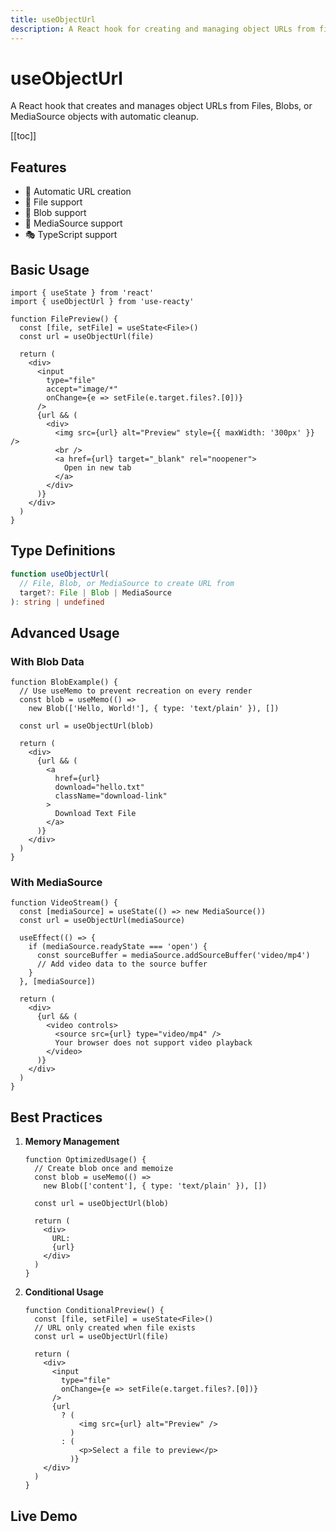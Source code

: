 ```yaml
---
title: useObjectUrl
description: A React hook for creating and managing object URLs from files, blobs, or media sources
---
```


# useObjectUrl

A React hook that creates and manages object URLs from Files, Blobs, or MediaSource objects with automatic cleanup.

[[toc]]

## Features

- 🔗 Automatic URL creation
- 📁 File support
- 💾 Blob support
- 🎥 MediaSource support
- 🎭 TypeScript support

## Basic Usage

```tsx
import { useState } from 'react'
import { useObjectUrl } from 'use-reacty'

function FilePreview() {
  const [file, setFile] = useState<File>()
  const url = useObjectUrl(file)

  return (
    <div>
      <input
        type="file"
        accept="image/*"
        onChange={e => setFile(e.target.files?.[0])}
      />
      {url && (
        <div>
          <img src={url} alt="Preview" style={{ maxWidth: '300px' }} />
          <br />
          <a href={url} target="_blank" rel="noopener">
            Open in new tab
          </a>
        </div>
      )}
    </div>
  )
}
```

## Type Definitions

```typescript
function useObjectUrl(
  // File, Blob, or MediaSource to create URL from
  target?: File | Blob | MediaSource
): string | undefined
```

## Advanced Usage

### With Blob Data

```tsx
function BlobExample() {
  // Use useMemo to prevent recreation on every render
  const blob = useMemo(() =>
    new Blob(['Hello, World!'], { type: 'text/plain' }), [])

  const url = useObjectUrl(blob)

  return (
    <div>
      {url && (
        <a
          href={url}
          download="hello.txt"
          className="download-link"
        >
          Download Text File
        </a>
      )}
    </div>
  )
}
```

### With MediaSource

```tsx
function VideoStream() {
  const [mediaSource] = useState(() => new MediaSource())
  const url = useObjectUrl(mediaSource)

  useEffect(() => {
    if (mediaSource.readyState === 'open') {
      const sourceBuffer = mediaSource.addSourceBuffer('video/mp4')
      // Add video data to the source buffer
    }
  }, [mediaSource])

  return (
    <div>
      {url && (
        <video controls>
          <source src={url} type="video/mp4" />
          Your browser does not support video playback
        </video>
      )}
    </div>
  )
}
```

## Best Practices

1. **Memory Management**

   ```tsx
   function OptimizedUsage() {
     // Create blob once and memoize
     const blob = useMemo(() =>
       new Blob(['content'], { type: 'text/plain' }), [])

     const url = useObjectUrl(blob)

     return (
       <div>
         URL:
         {url}
       </div>
     )
   }
   ```

2. **Conditional Usage**

   ```tsx
   function ConditionalPreview() {
     const [file, setFile] = useState<File>()
     // URL only created when file exists
     const url = useObjectUrl(file)

     return (
       <div>
         <input
           type="file"
           onChange={e => setFile(e.target.files?.[0])}
         />
         {url
           ? (
               <img src={url} alt="Preview" />
             )
           : (
               <p>Select a file to preview</p>
             )}
       </div>
     )
   }
   ```

## Live Demo

<div>
<div ref="demo"></div>
</div>

<script setup>
import { createElement } from 'react'
import { createRoot } from 'react-dom/client'
import { ref, onMounted } from 'vue'
import UseObjectUrl from './demo.tsx'

const demo = ref()

onMounted(() => {
  const root = createRoot(demo.value)
  root.render(createElement(UseObjectUrl, {}, null))
})
</script>
